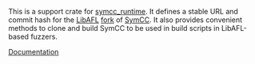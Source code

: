 This is a support crate for [symcc_runtime](https://crates.io/crates/symcc_runtime).
It defines a stable URL and commit hash for the [LibAFL](https://github.com/AFLplusplus/LibAFL) [fork](https://github.com/AFLplusplus/symcc) of [SymCC](https://github.com/eurecom-s3/symcc).
It also provides convenient methods to clone and build SymCC to be used in build scripts in LibAFL-based fuzzers.

[Documentation](https://docs.rs/symcc_libafl)